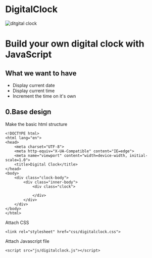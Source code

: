 # DigitalClock
![ditgital clock](https://user-images.githubusercontent.com/29798155/115161278-42caa180-a0b6-11eb-9569-9746d3c42fcd.gif)


# Build your own digital clock with JavaScript
## What we want to have

- Display current date
- Display current time
- Increment the time on it's own

## 0.Base design
Make the basic html structure
``` 
<!DOCTYPE html>
<html lang="en">
<head>
    <meta charset="UTF-8">
    <meta http-equiv="X-UA-Compatible" content="IE=edge">
    <meta name="viewport" content="width=device-width, initial-scale=1.0">
    <title>Digital Clock</title>
</head>
<body>
    <div class="clock-body">
        <div class="inner-body">
            <div class="clock">
            
            </div>
        </div>
    </div>
</body>
</html>
```

Attach CSS
```
<link rel="stylesheet" href="css/digitalclock.css">
```
Attach Javascript file
```
<script src="js/digitalclock.js"></script>
```

